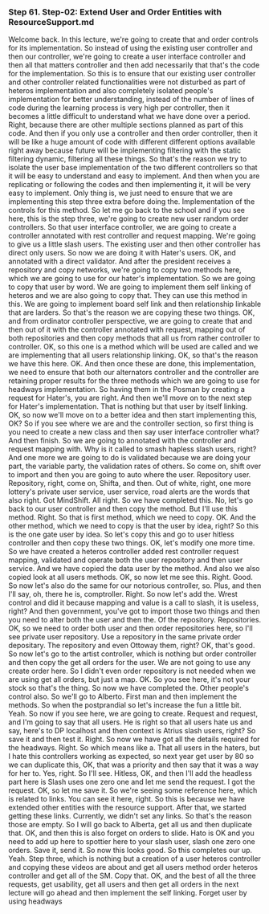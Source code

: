 ### Step 61. Step-02: Extend User and Order Entities with ResourceSupport.md
Welcome back. In this lecture, we're going to create that and order controls for its implementation. So instead of using the existing user controller and then our controller, we're going to create a user interface controller and then all that matters controller and then add necessarily that that's the code for the implementation. So this is to ensure that our existing user controller and other controller related functionalities were not disturbed as part of heteros implementation and also completely isolated people's implementation for better understanding, instead of the number of lines of code during the learning process is very high per controller, then it becomes a little difficult to understand what we have done over a period. Right, because there are other multiple sections planned as part of this code. And then if you only use a controller and then order controller, then it will be like a huge amount of code with different different options available right away because future will be implementing filtering with the static filtering dynamic, filtering all these things. So that's the reason we try to isolate the user base implementation of the two different controllers so that it will be easy to understand and easy to implement. And then when you are replicating or following the codes and then implementing it, it will be very easy to implement. Only thing is, we just need to ensure that we are implementing this step three extra before doing the. Implementation of the controls for this method. So let me go back to the school and if you see here, this is the step three, we're going to create new user random order controllers. So that user interface controller, we are going to create a controller annotated with rest controller and request mapping. We're going to give us a little slash users. The existing user and then other controller has direct only users. So now we are doing it with Hater's users. OK, and annotated with a direct validator. And after the president receives a repository and copy networks, we're going to copy two methods here, which we are going to use for our hater's implementation. So we are going to copy that user by word. We are going to implement them self linking of heteros and we are also going to copy that. They can use this method in this. We are going to implement board self link and then relationship linkable that are larders. So that's the reason we are copying these two things. OK, and from ordinator controller perspective, we are going to create that and then out of it with the controller annotated with request, mapping out of both repositories and then copy methods that all us from rather controller to controller. OK, so this one is a method which will be used are called and we are implementing that all users relationship linking. OK, so that's the reason we have this here. OK. And then once these are done, this implementation, we need to ensure that both our alternators controller and the controller are retaining proper results for the three methods which we are going to use for headways implementation. So having them in the Posman by creating a request for Hater's, you are right. And then we'll move on to the next step for Hater's implementation. That is nothing but that user by itself linking. OK, so now we'll move on to a better idea and then start implementing this, OK? So if you see where we are and the controller section, so first thing is you need to create a new class and then say user interface controller what? And then finish. So we are going to annotated with the controller and request mapping with. Why is it called to smash hapless slash users, right? And one more we are going to do is validated because we are doing your part, the variable party, the validation rates of others. So come on, shift over to import and then you are going to auto where the user. Repository user. Repository, right, come on, Shifta, and then. Out of white, right, one more lottery's private user service, user service, road alerts are the words that also right. Got MindShift. All right. So we have completed this. No, let's go back to our user controller and then copy the method. But I'll use this method. Right. So that is first method, which we need to copy. OK. And the other method, which we need to copy is that the user by idea, right? So this is the one gate user by idea. So let's copy this and go to user hitless controller and then copy these two things. OK, let's modify one more time. So we have created a heteros controller added rest controller request mapping, validated and operate both the user repository and then user service. And we have copied the data user by the method. And also we also copied look at all users methods. OK, so now let me see this. Right. Good. So now let's also do the same for our notorious controller, so. Plus, and then I'll say, oh, there he is, comptroller. Right. So now let's add the. Wrest control and did it because mapping and value is a call to slash, it is useless, right? And then government, you've got to import those two things and then you need to alter both the user and then the. Of the repository. Repositories. OK, so we need to order both user and then order repositories here, so I'll see private user repository. Use a repository in the same private order depositary. The repository and even Ottoway them, right? OK, that's good. So now let's go to the artist controller, which is nothing but order controller and then copy the get all orders for the user. We are not going to use any create order here. So I didn't even order repository is not needed when we are using get all orders, but just a map. OK. So you see here, it's not your stock so that's the thing. So now we have completed the. Other people's control also. So we'll go to Alberto. First man and then implement the methods. So when the postprandial so let's increase the fun a little bit. Yeah. So now if you see here, we are going to create. Request and request, and I'm going to say that all users. He is right so that all users hate us and say, here's to DP localhost and then context is Atrius slash users, right? So save it and then test it. Right. So now we have got all the details required for the headways. Right. So which means like a. That all users in the haters, but I hate this controllers working as expected, so next year get user by 80 so we can duplicate this, OK, that was a priority and then say that it was a way for her to. Yes, right. So I'll see. Hitless, OK, and then I'll add the headless part here is Slash uses one zero one and let me send the request. I got the request. OK, so let me save it. So we're seeing some reference here, which is related to links. You can see it here, right. So this is because we have extended other entities with the resource support. After that, we started getting these links. Currently, we didn't set any links. So that's the reason those are empty. So I will go back to Alberta, get all us and then duplicate that. OK, and then this is also forget on orders to slide. Hato is OK and you need to add up here to spottier here to your slash user, slash one zero one orders. Save it, send it. So now this looks good. So this completes our up. Yeah. Step three, which is nothing but a creation of a user heteros controller and copying these videos are about and get all users method order heteros controller and get all of the SM. Copy that. OK, and the best of all the three requests, get usability, get all users and then get all orders in the next lecture will go ahead and then implement the self linking. Forget user by using headways 